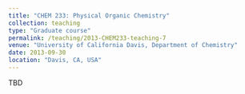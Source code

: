 ```yaml
---
title: "CHEM 233: Physical Organic Chemistry"
collection: teaching
type: "Graduate course"
permalink: /teaching/2013-CHEM233-teaching-7
venue: "University of California Davis, Department of Chemistry"
date: 2013-09-30
location: "Davis, CA, USA"
---
```


TBD

